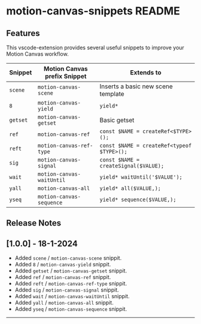 # motion-canvas-snippets README

## Features

This vscode-extension provides several useful snippets to improve your Motion Canvas workflow.

| Snippet  | Motion Canvas prefix Snippet | Extends to                                 |
| -------- | ---------------------------- | ------------------------------------------ |
| `scene`  | `motion-canvas-scene`        | Inserts a basic new scene template         |
| `8`      | `motion-canvas-yield`        | `yield*`                                   |
| `getset` | `motion-canvas-getset`       | Basic getset                               |
| `ref`    | `motion-canvas-ref`          | `const $NAME = createRef<$TYPE>();`        |
| `reft`   | `motion-canvas-ref-type`     | `const $NAME = createRef<typeof $TYPE>();` |
| `sig`    | `motion-canvas-signal`       | `const $NAME = createSignal($VALUE);`      |
| `wait`   | `motion-canvas-waitUntil`    | `yield* waitUntil('$VALUE');`              |
| `yall`   | `motion-canvas-all`          | `yield* all($VALUE,);`                     |
| `yseq`   | `motion-canvas-sequence`     | `yield* sequence($VALUE,);`                |

## Release Notes

## [1.0.0] - 18-1-2024

- Added `scene` / `motion-canvas-scene` snippit.
- Added `8` / `motion-canvas-yield` snippit.
- Added `getset` / `motion-canvas-getset` snippit.
- Added `ref` / `motion-canvas-ref` snippit.
- Added `reft` / `motion-canvas-ref-type` snippit.
- Added `sig` / `motion-canvas-signal` snippit.
- Added `wait` / `motion-canvas-waitUntil` snippit.
- Added `yall` / `motion-canvas-all` snippit.
- Added `yseq` / `motion-canvas-sequence` snippit.

---
